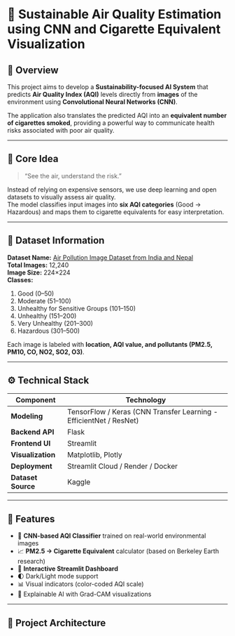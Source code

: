 # 🌱 Sustainable Air Quality Estimation using CNN and Cigarette Equivalent Visualization  

## 📘 Overview
This project aims to develop a **Sustainability-focused AI System** that predicts **Air Quality Index (AQI)** levels directly from **images** of the environment using **Convolutional Neural Networks (CNN)**.

The application also translates the predicted AQI into an **equivalent number of cigarettes smoked**, providing a powerful way to communicate health risks associated with poor air quality.

---

## 🧠 Core Idea
> “See the air, understand the risk.”

Instead of relying on expensive sensors, we use deep learning and open datasets to visually assess air quality.  
The model classifies input images into **six AQI categories** (Good → Hazardous) and maps them to cigarette equivalents for easy interpretation.

---

## 🧾 Dataset Information
**Dataset Name:** [Air Pollution Image Dataset from India and Nepal](https://www.kaggle.com/datasets/adarshrouniyar/air-pollution-image-dataset-from-india-and-nepal)  
**Total Images:** 12,240  
**Image Size:** 224×224  
**Classes:**
1. Good (0–50)  
2. Moderate (51–100)  
3. Unhealthy for Sensitive Groups (101–150)  
4. Unhealthy (151–200)  
5. Very Unhealthy (201–300)  
6. Hazardous (301–500)

Each image is labeled with **location, AQI value, and pollutants (PM2.5, PM10, CO, NO2, SO2, O3)**.

---

## ⚙️ Technical Stack
| Component | Technology |
|------------|-------------|
| **Modeling** | TensorFlow / Keras (CNN Transfer Learning - EfficientNet / ResNet) |
| **Backend API** | Flask |
| **Frontend UI** | Streamlit |
| **Visualization** | Matplotlib, Plotly |
| **Deployment** | Streamlit Cloud / Render / Docker |
| **Dataset Source** | Kaggle |

---

## 🚀 Features
- 🧩 **CNN-based AQI Classifier** trained on real-world environmental images  
- 📈 **PM2.5 → Cigarette Equivalent** calculator (based on Berkeley Earth research)  
- 🎨 **Interactive Streamlit Dashboard**  
- 🌓 Dark/Light mode support  
- 📊 Visual indicators (color-coded AQI scale)  
- 🧠 Explainable AI with Grad-CAM visualizations  

---

## 🔬 Project Architecture
